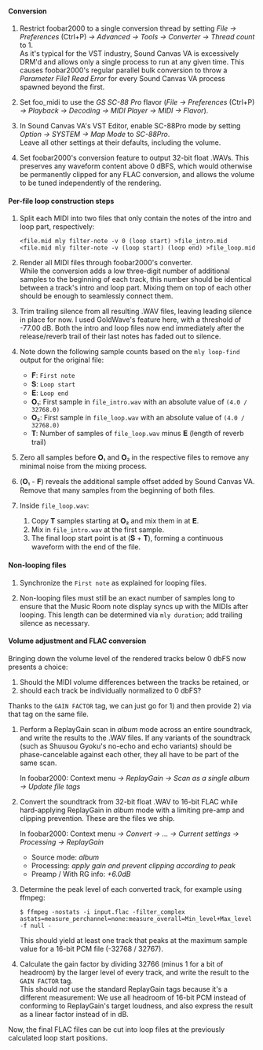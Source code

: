 
#### Conversion

1. Restrict foobar2000 to a single conversion thread by setting *File → Preferences* (Ctrl+P) *→ Advanced → Tools → Converter → Thread count* to 1.\
   As it's typical for the VST industry, Sound Canvas VA is excessively DRM'd and allows only a single process to run at any given time. This causes foobar2000's regular parallel bulk conversion to throw a *Parameter File1 Read Error* for every Sound Canvas VA process spawned beyond the first.

2. Set foo_midi to use the *GS SC-88 Pro* flavor (*File → Preferences* (Ctrl+P) *→ Playback → Decoding → MIDI Player → MIDI → Flavor*).

3. In Sound Canvas VA's VST Editor, enable SC-88Pro mode by setting *Option → SYSTEM → Map Mode* to *SC-88Pro*.\
   Leave all other settings at their defaults, including the volume.

4. Set foobar2000's conversion feature to output 32-bit float .WAVs. This preserves any waveform content above 0 dBFS, which would otherwise be permanently clipped for any FLAC conversion, and allows the volume to be tuned independently of the rendering.

#### Per-file loop construction steps

1. Split each MIDI into two files that only contain the notes of the intro and loop part, respectively:

   ```console
   <file.mid mly filter-note -v 0 (loop start) >file_intro.mid
   <file.mid mly filter-note -v (loop start) (loop end) >file_loop.mid
   ```

2. Render all MIDI files through foobar2000's converter.\
   While the conversion adds a low three-digit number of additional samples to the beginning of each track, this number should be identical between a track's intro and loop part. Mixing them on top of each other should be enough to seamlessly connect them.

3. Trim trailing silence from all resulting .WAV files, leaving leading silence in place for now. I used GoldWave's feature here, with a threshold of -77.00 dB. Both the intro and loop files now end immediately after the release/reverb trail of their last notes has faded out to silence.

4. Note down the following sample counts based on the `mly loop-find` output for the original file:

   * 𝐅: `First note`
   * 𝐒: `Loop start`
   * 𝐄: `Loop end`
   * 𝐎₁: First sample in `file_intro.wav` with an absolute value of `(4.0 / 32768.0)`
   * 𝐎₂: First sample in `file_loop.wav` with an absolute value of `(4.0 / 32768.0)`
   * 𝐓: Number of samples of `file_loop.wav` minus 𝐄 (length of reverb trail)

5. Zero all samples before 𝐎₁ and 𝐎₂ in the respective files to remove any minimal noise from the mixing process.

6. (𝐎₁ - 𝐅) reveals the additional sample offset added by Sound Canvas VA. Remove that many samples from the beginning of both files.

7. Inside `file_loop.wav`:

   1. Copy 𝐓 samples starting at 𝐎₂ and mix them in at 𝐄.
   2. Mix in `file_intro.wav` at the first sample.
   3. The final loop start point is at (𝐒 + 𝐓), forming a continuous waveform with the end of the file.

#### Non-looping files

1. Synchronize the `First note` as explained for looping files.

2. Non-looping files must still be an exact number of samples long to ensure that the Music Room note display syncs up with the MIDIs after looping. This length can be determined via `mly duration`; add trailing silence as necessary.

#### Volume adjustment and FLAC conversion

Bringing down the volume level of the rendered tracks below 0 dbFS now presents a choice:

1. Should the MIDI volume differences between the tracks be retained, or
2. should each track be individually normalized to 0 dbFS?

Thanks to the `GAIN FACTOR` tag, we can just go for 1) and then provide 2) via that tag on the same file.

1. Perform a ReplayGain scan in *album* mode across an entire soundtrack, and write the results to the .WAV files. If any variants of the soundtrack (such as Shuusou Gyoku's no-echo and echo variants) should be phase-cancelable against each other, they all have to be part of the same scan.

   In foobar2000: Context menu *→ ReplayGain → Scan as a single album → Update file tags*

2. Convert the soundtrack from 32-bit float .WAV to 16-bit FLAC while hard-applying ReplayGain in *album* mode with a limiting pre-amp and clipping prevention. These are the files we ship.

   In foobar2000: Context menu *→ Convert → … → Current settings → Processing → ReplayGain*

   * Source mode: *album*
   * Processing: *apply gain and prevent clipping according to peak*
   * Preamp / With RG info: *+6.0dB*

3. Determine the peak level of each converted track, for example using ffmpeg:

   ```shell
   $ ffmpeg -nostats -i input.flac -filter_complex astats=measure_perchannel=none:measure_overall=Min_level+Max_level -f null -
   ```

   This should yield at least one track that peaks at the maximum sample value for a 16-bit PCM file (-32768 / 32767).

4. Calculate the gain factor by dividing 32766 (minus 1 for a bit of headroom) by the larger level of every track, and write the result to the `GAIN FACTOR` tag.\
   This should *not* use the standard ReplayGain tags because it's a different measurement: We use all headroom of 16-bit PCM instead of conforming to ReplayGain's target loudness, and also express the result as a linear factor instead of in dB.

Now, the final FLAC files can be cut into loop files at the previously calculated loop start positions.
